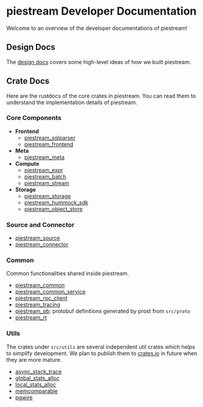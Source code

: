 # piestream Developer Documentation

Welcome to an overview of the developer documentations of piestream!

## Design Docs

The [design docs](https://github.com/piestreamlabs/piestream/blob/main/docs/README.md) covers some high-level ideas of how we built piestream.

## Crate Docs

Here are the rustdocs of the core crates in piestream. You can read them to understand the implementation details of piestream.

<!-- Not all crates are listed here. For example, binary crates and test crates are not included. -->

### Core Components

- **Frontend**
  - [piestream_sqlparser](piestream_sqlparser/index.html)
  - [piestream_frontend](piestream_frontend/index.html)
- **Meta**
  - [piestream_meta](piestream_meta/index.html)
- **Compute**
  - [piestream_expr](piestream_expr/index.html)
  - [piestream_batch](piestream_batch/index.html)
  - [piestream_stream](piestream_stream/index.html)
- **Storage**
  - [piestream_storage](piestream_storage/index.html)
  - [piestream_hummock_sdk](piestream_hummock_sdk/index.html)
  - [piestream_object_store](piestream_object_store/index.html)

### Source and Connector

- [piestream_source](piestream_source/index.html)
- [piestream_connector](piestream_connector/index.html)

### Common

Common functionalities shared inside piestream.

- [piestream_common](piestream_common/index.html)
- [piestream_common_service](piestream_common_service/index.html)
- [piestream_rpc_client](piestream_rpc_client/index.html)
- [piestream_tracing](piestream_tracing/index.html)
- [piestream_pb](piestream_pb/index.html): protobuf definitions generated by prost from `src/proto`
- [piestream_rt](piestream_rt/index.html)

### Utils

The crates under `src/utils` are several independent util crates which helps to simplify development. We plan to publish them to [crates.io](https://crates.io/) in future when they are more mature.

- [async_stack_trace](async_stack_trace/index.html)
- [global_stats_alloc](global_stats_alloc/index.html)
- [local_stats_alloc](local_stats_alloc/index.html)
- [memcomparable](memcomparable/index.html)
- [pgwire](pgwire/index.html)
